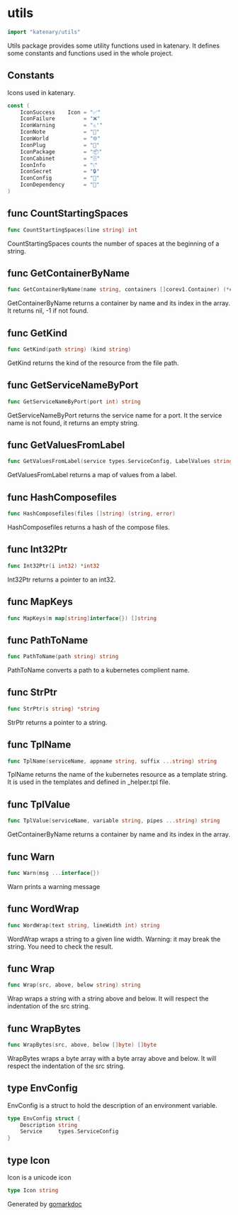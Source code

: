 <!-- Code generated by gomarkdoc. DO NOT EDIT -->

# utils

``` go
import "katenary/utils"
```

Utils package provides some utility functions used in katenary. It
defines some constants and functions used in the whole project.

## Constants

Icons used in katenary.

``` go
const (
    IconSuccess    Icon = "✅"
    IconFailure         = "❌"
    IconWarning         = "⚠️'"
    IconNote            = "📝"
    IconWorld           = "🌐"
    IconPlug            = "🔌"
    IconPackage         = "📦"
    IconCabinet         = "🗄️"
    IconInfo            = "❕"
    IconSecret          = "🔒"
    IconConfig          = "🔧"
    IconDependency      = "🔗"
)
```

## func CountStartingSpaces

``` go
func CountStartingSpaces(line string) int
```

CountStartingSpaces counts the number of spaces at the beginning of a
string.

## func GetContainerByName

``` go
func GetContainerByName(name string, containers []corev1.Container) (*corev1.Container, int)
```

GetContainerByName returns a container by name and its index in the
array. It returns nil, -1 if not found.

## func GetKind

``` go
func GetKind(path string) (kind string)
```

GetKind returns the kind of the resource from the file path.

## func GetServiceNameByPort

``` go
func GetServiceNameByPort(port int) string
```

GetServiceNameByPort returns the service name for a port. It the service
name is not found, it returns an empty string.

## func GetValuesFromLabel

``` go
func GetValuesFromLabel(service types.ServiceConfig, LabelValues string) map[string]*EnvConfig
```

GetValuesFromLabel returns a map of values from a label.

## func HashComposefiles

``` go
func HashComposefiles(files []string) (string, error)
```

HashComposefiles returns a hash of the compose files.

## func Int32Ptr

``` go
func Int32Ptr(i int32) *int32
```

Int32Ptr returns a pointer to an int32.

## func MapKeys

``` go
func MapKeys(m map[string]interface{}) []string
```

## func PathToName

``` go
func PathToName(path string) string
```

PathToName converts a path to a kubernetes complient name.

## func StrPtr

``` go
func StrPtr(s string) *string
```

StrPtr returns a pointer to a string.

## func TplName

``` go
func TplName(serviceName, appname string, suffix ...string) string
```

TplName returns the name of the kubernetes resource as a template
string. It is used in the templates and defined in \_helper.tpl file.

## func TplValue

``` go
func TplValue(serviceName, variable string, pipes ...string) string
```

GetContainerByName returns a container by name and its index in the
array.

## func Warn

``` go
func Warn(msg ...interface{})
```

Warn prints a warning message

## func WordWrap

``` go
func WordWrap(text string, lineWidth int) string
```

WordWrap wraps a string to a given line width. Warning: it may break the
string. You need to check the result.

## func Wrap

``` go
func Wrap(src, above, below string) string
```

Wrap wraps a string with a string above and below. It will respect the
indentation of the src string.

## func WrapBytes

``` go
func WrapBytes(src, above, below []byte) []byte
```

WrapBytes wraps a byte array with a byte array above and below. It will
respect the indentation of the src string.

## type EnvConfig

EnvConfig is a struct to hold the description of an environment
variable.

``` go
type EnvConfig struct {
    Description string
    Service     types.ServiceConfig
}
```

## type Icon

Icon is a unicode icon

``` go
type Icon string
```

Generated by [gomarkdoc](https://github.com/princjef/gomarkdoc)
